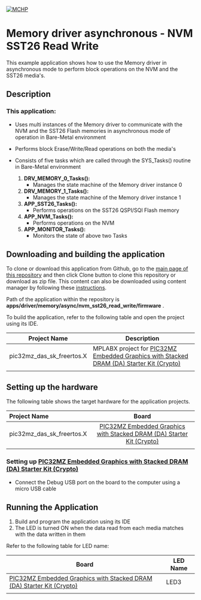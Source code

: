 [![MCHP](https://www.microchip.com/ResourcePackages/Microchip/assets/dist/images/logo.png)](https://www.microchip.com)

# Memory driver asynchronous - NVM SST26 Read Write 

This example application shows how to use the Memory driver in asynchronous mode to perform block operations on the NVM and the SST26 media's.

## Description

### This application:

- Uses multi instances of the Memory driver to communicate with the NVM and the SST26 Flash memories in asynchronous mode of operation in Bare-Metal environment

- Performs block Erase/Write/Read operations on both the media's

- Consists of five tasks which are called through the SYS_Tasks() routine in Bare-Metal environment

    1. **DRV_MEMORY_0_Tasks():**
        - Manages the state machine of the Memory driver instance 0
    2. **DRV_MEMORY_1_Tasks():**
        - Manages the state machine of the Memory driver instance 1
    3. **APP_SST26_Tasks():**
        - Performs operations on the SST26 QSPI/SQI Flash memory
    4. **APP_NVM_Tasks():**
        - Performs operations on the NVM
    5. **APP_MONITOR_Tasks():**
        - Monitors the state of above two Tasks

## Downloading and building the application

To clone or download this application from Github, go to the [main page of this repository](https://github.com/Microchip-MPLAB-Harmony/core_apps_pic32mz_da) and then click Clone button to clone this repository or download as zip file.
This content can also be downloaded using content manager by following these [instructions](https://github.com/Microchip-MPLAB-Harmony/contentmanager/wiki).

Path of the application within the repository is **apps/driver/memory/async/nvm_sst26_read_write/firmware** .

To build the application, refer to the following table and open the project using its IDE.

| Project Name      | Description                                    |
| ----------------- | ---------------------------------------------- |
| pic32mz_das_sk_freertos.X | MPLABX project for [PIC32MZ Embedded Graphics with Stacked DRAM (DA) Starter Kit (Crypto)](https://www.microchip.com/DevelopmentTools/ProductDetails/DM320010-C) |
|||

## Setting up the hardware

The following table shows the target hardware for the application projects.

| Project Name| Board|
|:---------|:---------:|
| pic32mz_das_sk_freertos.X | [PIC32MZ Embedded Graphics with Stacked DRAM (DA) Starter Kit (Crypto)](https://www.microchip.com/DevelopmentTools/ProductDetails/DM320010-C) |
|||

### Setting up [PIC32MZ Embedded Graphics with Stacked DRAM (DA) Starter Kit (Crypto)](https://www.microchip.com/DevelopmentTools/ProductDetails/DM320010-C)

- Connect the Debug USB port on the board to the computer using a micro USB cable

## Running the Application

1. Build and program the application using its IDE
2. The LED is turned ON when the data read from each media matches with the data written in them

Refer to the following table for LED name:

| Board | LED Name |
| ----- | -------- |
|  [PIC32MZ Embedded Graphics with Stacked DRAM (DA) Starter Kit (Crypto)](https://www.microchip.com/DevelopmentTools/ProductDetails/DM320010-C) | LED3 |
|||
